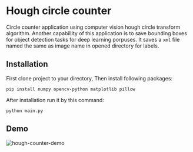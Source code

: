 # Hough circle counter
Circle counter application using computer vision hough circle transform algorithm. Another capabillity of this application is to save bounding boxes for object detection tasks for deep learning porpuses. It saves a `xml` file named the same as image name in opened directory for labels.

## Installation

First clone project to your directory, Then install following packages:

    pip install numpy opencv-python matplotlib pillow

After installation run it by this command:

    python main.py

## Demo

![hough-counter-demo](https://user-images.githubusercontent.com/22914652/133030972-395a9b71-da7b-45e2-93d4-db14d1708989.png)
